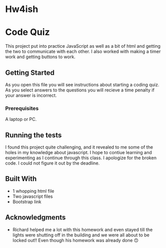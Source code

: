 # Hw4ish
# Code Quiz

This project put into practice JavaScript as well as a bit of html and getting the two to communicate with each other. I also worked with making a timer work and getting buttons to work.

## Getting Started

As you open this file you will see instructions about starting a coding quiz. As you select answers to the questions you will recieve a time penalty if your answer is incorrect.

### Prerequisites

A laptop or PC.

## Running the tests
I found this project quite challenging, and it revealed to me some of the holes in my knowledge about javascript. I hope to contiue learning and experimenting as I continue through this class. I apologize for the broken code. I could not figure it out by the deadline.



## Built With

 *  1 whopping html file
 *  Two javascript files
 *  Bootstrap link

## Acknowledgments

* Richard helped me a lot with this homework and even stayed till the lights were shutting off in the building and we were all about to be locked out!! Even though his homework was already done :upside_down_face:
